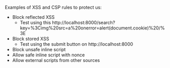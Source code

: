 Examples of XSS and CSP rules to protect us:
- Block reflected XSS
  - Test using this http://localhost:8000/search?key=%3Cimg%20src=a%20onerror=alert(document.cookie)%20/%3E
- Block stored XSS
  - Test using the submit button on http://localhost:8000
- Block unsafe inline script
- Allow safe inline script with nonce
- Allow external scripts from other sources